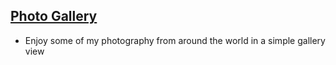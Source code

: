 ## [Photo Gallery](https://danielmarkjones.com/photos)
* Enjoy some of my photography from around the world in a simple gallery view